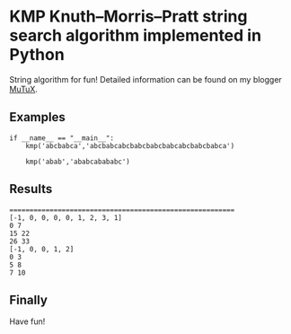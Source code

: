 # KMP Knuth–Morris–Pratt string search algorithm implemented in Python

String algorithm for fun! Detailed information can be found on my blogger [MuTuX](http://www.mutux.com/2017/04/17/string-agorothms-kmp-in-python.html "mutux's blog on text mining").

## Examples

```
if __name__ == "__main__":
    kmp('abcbabca','abcbabcabcbabcbabcbabcabcbabcbabca')

    kmp('abab','ababcabababc')
```

## Results
```
========================================================
[-1, 0, 0, 0, 0, 1, 2, 3, 1]
0 7
15 22
26 33
[-1, 0, 0, 1, 2]
0 3
5 8
7 10

```

## Finally
Have fun!
